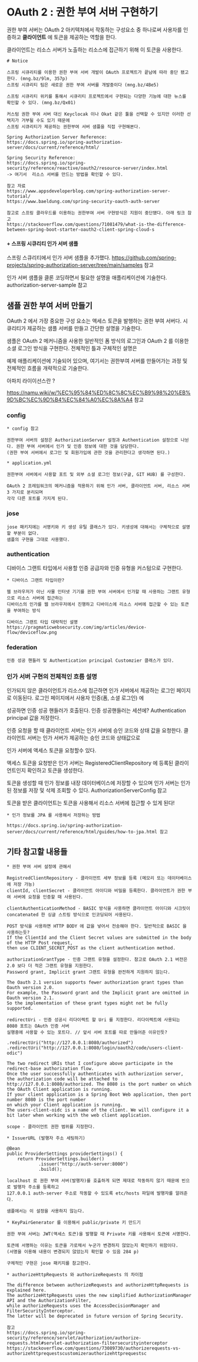 # OAuth 2 : 권한 부여 서버 구현하기

권한 부여 서버는 OAuth 2 아키텍처에서 작동하는 구성요소 중 하나로써 사용자를 인증하고 **클라이언트** 에 토큰을 제공하는 역할을 한다.

클라이언트는 리소스 서버가 노출하는 리소스에 접근하기 위해 이 토큰을 사용한다.
```
# Notice 

스프링 시큐리티를 이용한 권한 부여 서버 개발이 OAuth 프로젝트가 끝남에 따라 중단 됐고 한다. (mng.bz/9lm, 357p)
스프링 시큐리티 팀은 새로운 권한 부여 서버를 개발중이다 (mng.bz/4Be5)

스프링 시큐리티 위키를 통해서 시큐리티 프로젝트에서 구현되는 다양한 기능에 대한 뉴스를 확인할 수 있다. (mng.bz/Qx01)

커스텀 권한 부여 서버 대신 Keyclocak 이나 Okat 같은 툴을 선택할 수 있지만 이러한 선택지가 거부될 수도 있기 때문에
스프링 시큐리티가 제공하는 권한부여 서버 샘플을 직접 구현해본다.

Spring Authorization Server Reference:
https://docs.spring.io/spring-authorization-server/docs/current/reference/html/

Spring Security Reference:
https://docs.spring.io/spring-security/reference/reactive/oauth2/resource-server/index.html
-> 여기서  리소스 서버를 만드는 방법을 확인할 수 있다. 

참고 자료
https://www.appsdeveloperblog.com/spring-authorization-server-tutorial/
https://www.baeldung.com/spring-security-oauth-auth-server

참고로 스프링 클라우드를 이용하는 권한부여 서버 구현방식은 지원이 중단됐다. 아래 링크 참고 
https://stackoverflow.com/questions/71081479/what-is-the-difference-between-spring-boot-starter-oauth2-client-spring-cloud-s
```
#### + 스프링 시큐리티 인가 서버 샘플 

스프링 스큐리티에서 인가 서버 샘플을 추가했다. https://github.com/spring-projects/spring-authorization-server/tree/main/samples 참고

인가 서버 샘플을 클론 코딩하면서 필요한 설명을 애플리케이션에 기술한다. authorization-server-sample 참고 

## 샘플 권한 부여 서버 만들기

OAuth 2 에서 가장 중요한 구성 요소는 액세스 토큰을 발행하는 권한 부여 서버다. 시큐리티가 제공하는 샘플 서버를 만들고 간단한 설명을 기술한다. 

샘플은 OAuth 2 메커니즘을 사용한 일반적인 폼 방식의 로그인과  OAuth 2 를 이용한 소셜 로그인 방식을 구현한다. 전체적인 틀과 구체적인 설명은

예제 애플리케이션에 기술되어 있으며, 여기서는 권한부여 서버를 만들어가는 과정 및 전체적인 흐름을 개략적으로 기술한다. 

아파치 라이이선스란 ?

https://namu.wiki/w/%EC%95%84%ED%8C%8C%EC%B9%98%20%EB%9D%BC%EC%9D%B4%EC%84%A0%EC%8A%A4 참고 

### config 
```
* config 참고 

권한부여 서버의 설정은 AuthorizationServer 설정과 Authentication 설정으로 나뉜다. 권한 부여 서버에서 인가 및 인증 정보에 대한 것을 담당한다. 
(권한 부여 서버에서 로그인 및 회원가입에 관한 것을 관리한다고 생각하면 된다.)
```
```
* application.yml

권한부여 서버에서 사용할 포트 및 외부 소셜 로그인 정보(구글, GIT HUB) 를 구성한다. 

OAuth 2 프레임워크의 메커니즘을 적용하기 위해 인가 서버, 클라이언트 서버, 리소스 서버 3 가지로 분리되며
각각 다른 포트를 가지게 된다. 
```
###  jose
```
jose 패키지에는 서명키와 키 생성 유틸 클래스가 있다. 키생성에 대해서는 구체적으로 설명할 부분이 없다.
샘플의 구현을 그대로 사용했다. 
```
### authentication

디바이스 그랜트 타입에서 사용할 인증 공급자와 인증 유형을 커스텀으로 구현한다.

```
* 디바이스 그랜트 타입이란?

웹 브라우저가 아닌 사물 인터넷 기기를 권한 부여 서버에서 인가할 때 사용하는 그랜트 유형으로 리소스 서버에 접근하는
디바이스의 인가를 웹 브라우저에서 진행하고 디바이스에 리소스 서버에 접근할 수 있는 토큰을 부여하는 방식 

디바이스 그랜트 타입 대략적인 설명  
https://pragmaticwebsecurity.com/img/articles/device-flow/deviceflow.png
```
### federation
```
인증 성공 핸들러 및 Authentication principal Customzier 클래스가 있다. 
```
### 인가 서버 구현의 전체적인 흐름 설명

인가되지 않은 클라이언트가 리소스에 접근하면 인가 서버에서 제공하는 로그인 페이지로 이동된다. 로그인 페이지에서 사용자 인증(폼, 소셜 로그인) 에

성공하면 인증 성공 핸들러가 호출된다. 인증 성공핸들러는 세션에?  Authentication principal 값을 저장한다.

인증 요청을 할 때 클라이언트 서버는 인가 서버에 승인 코드와 상태 값을 요청한다. 클라이언트 서버는 인가 서버가 제공하는 승인 코드와 상태값으로 

인가 서버에 액세스 토큰을 요청할수 있다.

액세스 토큰을 요청받은 인가 서버는 RegisteredClientRepository 에 등록된 클라이언트인지 확인하고 토큰을 생성한다. 

토큰을 생성할 때 인가 정보를 내장 데이터베이스에 저장할 수 있으며 인가 서버는 인가된 정보를 저장 및 삭제 조회할 수 있다. AuthorizationServerConfig 참고 

토큰을 받은 클라이언트는 토큰을 사용해서 리소스 서버에 접근할 수 있게 된다! 

```
* 인가 정보를 JPA 를 사용해서 저장하는 방법

https://docs.spring.io/spring-authorization-server/docs/current/reference/html/guides/how-to-jpa.html 참고
```

## 기타 참고할 내용들 
```
* 권한 부여 서버 설정에 관해서

RegistredClientRepository - 클라이언트 세부 정보를 등록 (메모리 또는 데이터베이스에 저장 가능)
clientId, clientSecret - 클라이언트 아이디와 비밀을 등록한다. 클라이언트가 권한 부여 서버에 요청을 인증할 때 사용된다.

clientAuthenticationMethod - BASIC 방식을 사용하면 클라이언트 아이디와 시크릿이 concatenated 한 싱글 스트링 방식으로 인코딩되어 사용된다. 

POST 방식을 사용하면 HTTP BODY 에 값을 넣어서 전송해야 한다. 일반적으로 BASIC 을 사용하는듯? 
If the ClientId and the Client Secret values are submitted in the body of the HTTP Post request, 
then use CLIENT_SECRET_POST as the client authentication method.

authorizationGrantType - 인증 그랜트 유형을 설정한다. 참고로 OAuth 2.1 버전은 2.0 보다 더 적은 그랜트 유형을 지원한다.
Password grant, Implicit grant 그랜트 유형을 완전하게 지원하지 않는다.

The Oauth 2.1 version supports fewer authorization grant types than Oauth version 2.0. 
For example, the Password grant and the Implicit grant are omitted in Oauth version 2.1.
So the implementation of these grant types might not be fully supported.

redirectUri - 인증 성공시 리다이렉트 할 Uri 를 지정한다. 리다이렉트에 사용되는 8080 포트는 OAuth 인증 서버
실행중에 사용할 수 있는 포트다. // 앞서 서버 포트를 따로 만들어준 이유인듯?

.redirectUri("http://127.0.0.1:8080/authorized")
.redirectUri("http://127.0.0.1:8080/login/oauth2/code/users-client-odic")

The two redirect URIs that I configure above participate in the redirect-base authorization flow.
Once the user successfully authenticates with authorization server, the authorization code will be attached to 
http://127.0.0.1:8080/authorized. The 8080 is the port number on which the OAuth Client application is running.
If your client application is a Spring Boot Web application, then port number 8080 is the port number 
on which your Client application is running.
The users-client-oidc is a name of the client. We will configure it a bit later when working with the web client application.

scope - 클라이언트 권한 범위를 지정한다.
```
```
* IssuerURL (발행자 주소 세팅하기)

@Bean
public ProviderSettings providerSettings() {
    return ProviderSettings.builder()
            .issuer("http://auth-server:8000")
            .build();
            
localhost 로 권한 부여 서버(발행자)를 호출하게 되면 제대로 작동하지 않기 때문에 빈으로 발행자 주소를 등록하고 
127.0.0.1 auth-server 주소로 작동할 수 있도록 etc/hosts 파일에 발행자를 알려준다.

샘플에서는 이 설정을 사용하지 않는다. 
```
```
* KeyPairGenerator 를 이용해서 public/private 키 만드기 

권한 부여 서버는 JWT(액세스 토큰)을 발행할 때 Private 키를 사용해서 토큰에 서명한다.

토큰에 서명하는 이유는 토큰을 가로채서 누군가 변경하지 않았는지 확인하기 위함이다.
(서명을 이용해 내용이 변경되지 않았는지 확인할 수 있음 284 p)

구체적인 구현은 jose 패키지를 참고한다.
```
```
* authorizeHttpRequests 와 authorizeRequests 의 차이점 

The difference between authorizeRequests and authorizeHttpRequests is explained here.
The authorizeHttpRequests uses the new simplified AuthorizationManager API and the AuthorizationFilter,
while authorizeRequests uses the AccessDecisionManager and FilterSecurityInterceptor.
The latter will be deprecated in future version of Spring Security.

참고
https://docs.spring.io/spring-security/reference/servlet/authorization/authorize-requests.html#servlet-authorization-filtersecurityinterceptor
https://stackoverflow.com/questions/73089730/authorizerequests-vs-authorizehttprequestscustomizerauthorizehttprequestsc
```
